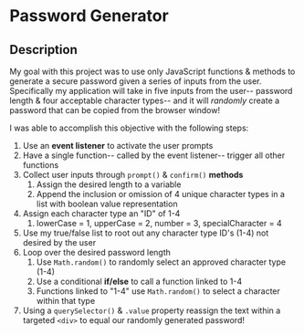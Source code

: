 # Password Generator

## Description
My goal with this project was to use only JavaScript functions & methods to generate a secure password given a series of inputs from the user. Specifically my application will take in five inputs from the user-- password length & four acceptable character types-- and it will *randomly* create a password that can be copied from the browser window!

I was able to accomplish this objective with the following steps: 
1. Use an **event listener** to activate the user prompts
1. Have a single function-- called by the event listener-- trigger all other functions
1. Collect user inputs through `prompt()` & `confirm()` **methods**
    1. Assign the desired length to a variable
    1. Append the inclusion or omission of 4 unique character types in a list with boolean value representation
1. Assign each character type an "ID" of 1-4
    1. lowerCase = 1, upperCase = 2, number = 3, specialCharacter = 4
1. Use my true/false list to root out any character type ID's (1-4) not desired by the user 
1. Loop over the desired password length 
    1. Use `Math.random()` to randomly select an approved character type (1-4)
    1. Use a conditional **if/else** to call a function linked to 1-4
    1. Functions linked to "1-4" use `Math.random()` to select a character within that type
1. Using a `querySelector()` & `.value` property reassign the text within a targeted `<div>` to equal our randomly generated password!
